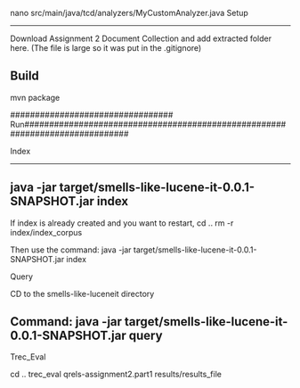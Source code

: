 nano src/main/java/tcd/analyzers/MyCustomAnalyzer.java
 						Setup

----------------------------------------------------------------------------------------------------------------------------------------------

Download Assignment 2 Document Collection and add extracted folder here. (The file is large so it was put in the .gitignore)

Build
------------------------------
mvn package


################################# Run#############################################################################

 Index

--------------------------------
java -jar target/smells-like-lucene-it-0.0.1-SNAPSHOT.jar index
--------------------------------------------------------------


If index is already created and you want to restart, 
cd ..
rm -r index/index_corpus

Then use the command: java -jar target/smells-like-lucene-it-0.0.1-SNAPSHOT.jar index

 Query

CD to the smells-like-luceneit directory


Command: java -jar target/smells-like-lucene-it-0.0.1-SNAPSHOT.jar query
-----------------------------------------------------------------

Trec_Eval

cd .. 
trec_eval qrels-assignment2.part1 results/results_file
